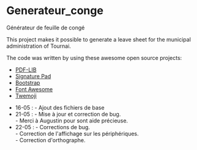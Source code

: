 # Generateur_conge
Générateur de feuille de congé

This project makes it possible to generate a leave sheet for the municipal administration of Tournai.

The code was written by using these awesome open source projects:

- [PDF-LIB](https://pdf-lib.js.org/)
- [Signature Pad](https://github.com/szimek/signature_pad)
- [Bootstrap](https://getbootstrap.com/)
- [Font Awesome](https://fontawesome.com/license)
- [Twemoji](https://twemoji.twitter.com/)


* 16-05 : - Ajout des fichiers de base
* 21-05 : - Mise à jour et correction de bug.  
          - Merci à Augustin pour sont aide précieuse.  
* 22-05 : - Corrections de bug.  
          - Correction de l'affichage sur les périphériques.  
          - Correction d'orthographe.  
            